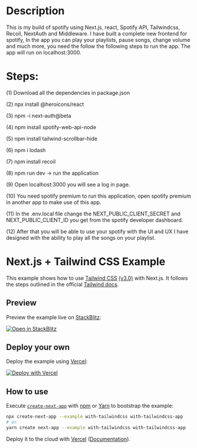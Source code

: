 # Description
This is my build of spotify using Next.js, react, Spotify API, Tailwindcss, Recoil, NextAuth and Middleware. I have built a complete new frontend for spotify, In the app you can play your playlists, pause songs, change volume and much more, you need the follow the following steps to run the app. The app will run on localhost:3000.

# Steps:

(1) Download all the dependencies in package.json

(2) npx install @heroicons/react

(3) npm -i next-auth@beta

(4) npm install spotify-web-api-node

(5) npm install tailwind-scrollbar-hide

(6) npm i lodash

(7) npm install recoil

(8) npm run dev -> run the application

(9) Open localhost:3000 you will see a log in page.

(10) You need spotify premium to run this application, open spotify premium in another app to make use of this app.

(11) In the .env.local file change the NEXT_PUBLIC_CLIENT_SECRET and NEXT_PUBLIC_CLIENT_ID you get from the spotify developer dashboard.

(12) After that you will be able to use your spotify with the UI and UX I have designed with the ability to play all the songs on your playlist.

# Next.js + Tailwind CSS Example

This example shows how to use [Tailwind CSS](https://tailwindcss.com/) [(v3.0)](https://tailwindcss.com/blog/tailwindcss-v3) with Next.js. It follows the steps outlined in the official [Tailwind docs](https://tailwindcss.com/docs/guides/nextjs).

## Preview

Preview the example live on [StackBlitz](http://stackblitz.com/):

[![Open in StackBlitz](https://developer.stackblitz.com/img/open_in_stackblitz.svg)](https://stackblitz.com/github/vercel/next.js/tree/canary/examples/with-tailwindcss)

## Deploy your own

Deploy the example using [Vercel](https://vercel.com?utm_source=github&utm_medium=readme&utm_campaign=next-example):

[![Deploy with Vercel](https://vercel.com/button)](https://vercel.com/new/git/external?repository-url=https://github.com/vercel/next.js/tree/canary/examples/with-tailwindcss&project-name=with-tailwindcss&repository-name=with-tailwindcss)

## How to use

Execute [`create-next-app`](https://github.com/vercel/next.js/tree/canary/packages/create-next-app) with [npm](https://docs.npmjs.com/cli/init) or [Yarn](https://yarnpkg.com/lang/en/docs/cli/create/) to bootstrap the example:

```bash
npx create-next-app --example with-tailwindcss with-tailwindcss-app
# or
yarn create next-app --example with-tailwindcss with-tailwindcss-app
```

Deploy it to the cloud with [Vercel](https://vercel.com/new?utm_source=github&utm_medium=readme&utm_campaign=next-example) ([Documentation](https://nextjs.org/docs/deployment)).
